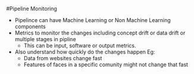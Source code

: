 #Pipeline Monitoring

- Pipelince can have Machine Learning or Non Machine Learning components
- Metrics to monitor the changes including concept drift or data drift or multiple stages in pipline
	- This can be input, software or output metrics. 
- Also understand how quickly do the changes happen
	Eg:
    - Data from websites change fast
    - Features of faces in a specific comunity might not change that fast

